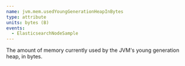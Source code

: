 ```yaml
---
name: jvm.mem.usedYoungGenerationHeapInBytes
type: attribute
units: bytes (B)
events:
  - ElasticsearchNodeSample
---
```


The amount of memory currently used by the JVM's young generation heap, in bytes.